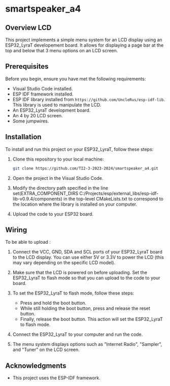 # smartspeaker_a4

## Overview LCD

This project implements a simple menu system for an LCD display using an ESP32_LyraT developement board. It allows for displaying a page bar at the top and below that 3 menu options on an LCD screen.

## Prerequisites
Before you begin, ensure you have met the following requirements:

- Visual Studio Code installed.
- ESP IDF framework installed.
- ESP IDF library installed from `https://github.com/UncleRus/esp-idf-lib`. This library is used to manipulate the LCD.
- An ESP32_LyraT development board.
- An 4 by 20 LCD screen.
- Some jumpwires.

## Installation

To install and run this project on your ESP32_LyraT, follow these steps:

1. Clone this repository to your local machine:

    ```bash
    git clone https://github.com/TI2-3-2023-2024/smartspeaker_a4.git
    ```

2. Open the project in the Visual Studio Code.

3. Modify the directory path specified in the line set(EXTRA_COMPONENT_DIRS C:/Projects/esp/external_libs/esp-idf-lib-v0.9.4/components) in the top-level CMakeLists.txt to correspond to the location where the library is installed on your computer.

4. Upload the code to your ESP32 board.

## Wiring

To be able to upload :

1. Connect the VCC, GND, SDA and SCL ports of your ESP32_LyraT board to the LCD display. You can use either 5V or 3.3V to power the LCD (this may vary depending on the specific LCD model).

2. Make sure that the LCD is powered on before uploading. Set the ESP32_LyraT to flash mode so that you can upload to the code to your board.

3. To set the ESP32_LyraT to flash mode, follow these steps:
    - Press and hold the boot button.
    - While still holding the boot button, press and release the reset button.
    - Finally, release the boot button. This action will set the ESP32_LyraT to flash mode.

5. Connect the ESP32_LyraT to your computer and run the code.

6. The menu system displays options such as "Internet Radio", "Sampler", and "Tuner" on the LCD screen.


## Acknowledgments

- This project uses the ESP-IDF framework.


